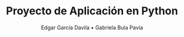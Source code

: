 <div align="center">

# Proyecto de Aplicación en Python
Edgar García Davila • Gabriela Bula Pavía

</div>
